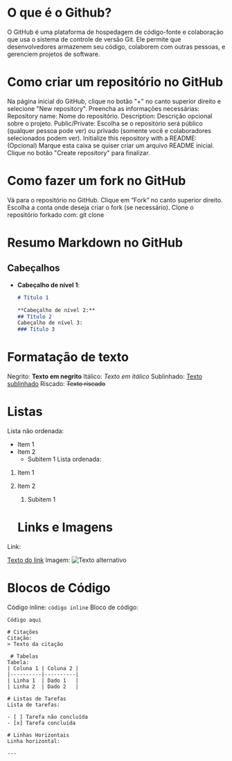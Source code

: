 # O que é o Github?
O GitHub é uma plataforma de hospedagem de código-fonte e colaboração que usa o sistema de controle de versão Git. Ele permite que desenvolvedores armazenem seu código, colaborem com outras pessoas, e gerenciem projetos de software.
# Como criar um repositório no GitHub
Na página inicial do GitHub, clique no botão "+" no canto superior direito e selecione "New repository".
Preencha as informações necessárias:
Repository name: Nome do repositório.
Description: Descrição opcional sobre o projeto.
Public/Private: Escolha se o repositório será público (qualquer pessoa pode ver) ou privado (somente você e colaboradores selecionados podem ver).
Initialize this repository with a README: (Opcional) Marque esta caixa se quiser criar um arquivo README inicial.
Clique no botão "Create repository" para finalizar.
# Como fazer um fork no GitHub
Vá para o repositório no GitHub.
Clique em “Fork” no canto superior direito.
Escolha a conta onde deseja criar o fork (se necessário).
Clone o repositório forkado com:
git clone <URL do fork>
# Resumo Markdown no GitHub

## Cabeçalhos

- **Cabeçalho de nível 1**:
  ```markdown
  # Título 1

  **Cabeçalho de nível 2:**
  ## Título 2
  Cabeçalho de nível 3:
  ### Título 3

# Formatação de texto
Negrito:
**Texto em negrito**
Itálico:
*Texto em itálico*
Sublinhado:
<u>Texto sublinhado</u>
Riscado:
~~Texto riscado~~

# Listas
Lista não ordenada:
- Item 1
- Item 2
  - Subitem 1
Lista ordenada:
1. Item 1
2. Item 2
   1. Subitem 1
   
    # Links e Imagens
Link:

[Texto do link](https://exemplo.com)
Imagem:
![Texto alternativo](URL-da-imagem)

# Blocos de Código
Código inline:
`código inline`
Bloco de código:
```lang
Código aqui

# Citações
Citação:
> Texto da citação

 # Tabelas
Tabela:
| Coluna 1 | Coluna 2 |
|----------|----------|
| Linha 1  | Dado 1   |
| Linha 2  | Dado 2   |

# Listas de Tarefas
Lista de tarefas:

- [ ] Tarefa não concluída
- [x] Tarefa concluída

# Linhas Horizontais
Linha horizontal:

---


